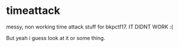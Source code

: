 # timeattack
messy, non working time attack stuff for bkpctf17. IT DIDNT WORK :(



But yeah i guess look at it or some thing.
